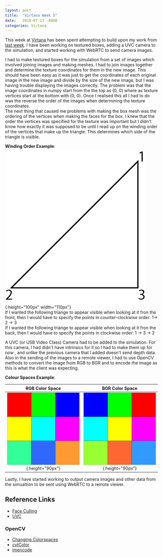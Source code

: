 ```yaml
---
layout: post
title:  "Virtana Week 5"
date:   2018-07-13 -0400
categories: Virtana
---
```


This week at [Virtana](https://virtanatech.com/) has been spent attempting to build upon my work from [last week](/posts/2018/07/06/Virtana-Week-4.html). I have been working on textured boxes, adding a UVC camera to the simulation, and started working with WebRTC to send camera images.

I had to make textured boxes for the simulation from a set of images which involved joining images and making meshes. I had to join images together and determine the texture coordinates for them in the new image. This should have been easy as it was just to get the coordinates of each original image in the new image and divide by the size of the new image, but I was having trouble displaying the images correctly. The problem was that the image coordinates in numpy start from the the top as (0, 0) where as texture vertices start at the bottom with (0, 0). Once I realised this all I had to do was the reverse the order of the images when determining the texture coordinates. <br>
The next thing that caused me problems with making the box mesh was the ordering of the vertices when making the faces for the box. I knew that the order the vertices was specified for the texture was important but I didn't know how exactly it was supposed to be until I read up on the winding order of the vertices that make up the triangle. This determines which side of the triangle is visible. <br>

**Winding Order Example**:<br>
![Winding Order Example](/images/virtana_posts/Winding_Order.png){:height="100px" width="110px"} <br>
If I wanted the following triange to appear visible when looking at it fron the front, then I would have to specify the points in counter-clockwise order: 1-> 2 -> 3 <br>
If I wanted the following triange to appear visible when looking at it fron the  back, then I would have to specify the points in clockwise order: 1 -> 3 -> 2 <br>

A UVC (or USB Video Class) Camera had to be added to the simulation. For this camera, I had didn't have intrinsics for it so I had to make them up for now , and unlike the previous camera that I added doesn't send depth data. Also in the sending of the images to a remote viewer, I had to use OpenCV methods to convert the image from RGB to BGR and to encode the image as this is what the client was expecting.

**Colour Spaces Example**:<br>

|RGB Color Space| BGR Color Space|
|:---:|:---:|
|![Colour Space RGB](/images/virtana_posts/Colour_Spaces_RGB.png){:height="90px"}|![Colour Space BGR](/images/virtana_posts/Colour_Spaces_BGR.png){:height="90px"}|


Lastly, I have started working to output camera images and other data from the simualtion to be sent using WebRTC to a remote viewer.


## Reference Links
- [Face Culling](https://www.khronos.org/opengl/wiki/Face_Culling)
- [UVC](https://en.wikipedia.org/wiki/USB_video_device_class)

### OpenCV
- [Changing Colorspaces](https://docs.opencv.org/3.2.0/df/d9d/tutorial_py_colorspaces.html)
- [cvtColor](https://docs.opencv.org/3.4.1/d7/d1b/group__imgproc__misc.html#ga397ae87e1288a81d2363b61574eb8cab)
- [imencode](https://docs.opencv.org/3.4.1/d4/da8/group__imgcodecs.html#ga5a0acefe5cbe0a81e904e452ec7ca733)
